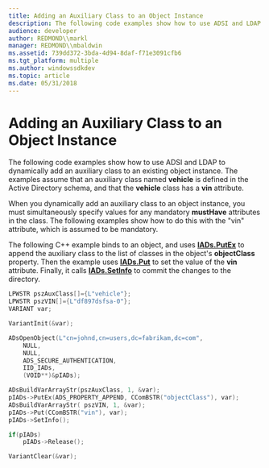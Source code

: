 ```yaml
---
title: Adding an Auxiliary Class to an Object Instance
description: The following code examples show how to use ADSI and LDAP to dynamically add an auxiliary class to an existing object instance.
audience: developer
author: REDMOND\\markl
manager: REDMOND\\mbaldwin
ms.assetid: 739dd372-3bda-4d94-8daf-f71e3091cfb6
ms.tgt_platform: multiple
ms.author: windowssdkdev
ms.topic: article
ms.date: 05/31/2018
---
```


# Adding an Auxiliary Class to an Object Instance

The following code examples show how to use ADSI and LDAP to dynamically add an auxiliary class to an existing object instance. The examples assume that an auxiliary class named **vehicle** is defined in the Active Directory schema, and that the **vehicle** class has a **vin** attribute.

When you dynamically add an auxiliary class to an object instance, you must simultaneously specify values for any mandatory **mustHave** attributes in the class. The following examples show how to do this with the "vin" attribute, which is assumed to be mandatory.

The following C++ example binds to an object, and uses [**IADs.PutEx**](https://msdn.microsoft.com/library/aa746353) to append the auxiliary class to the list of classes in the object's **objectClass** property. Then the example uses [**IADs.Put**](https://msdn.microsoft.com/library/aa746352) to set the value of the **vin** attribute. Finally, it calls [**IADs.SetInfo**](https://msdn.microsoft.com/library/aa746354) to commit the changes to the directory.


```C++
LPWSTR pszAuxClass[]={L"vehicle"};
LPWSTR pszVIN[]={L"df897dsfsa-0"};
VARIANT var;

VariantInit(&var);

ADsOpenObject(L"cn=johnd,cn=users,dc=fabrikam,dc=com", 
    NULL, 
    NULL, 
    ADS_SECURE_AUTHENTICATION, 
    IID_IADs,  
    (VOID**)&pIADs);

ADsBuildVarArrayStr(pszAuxClass, 1, &var);
pIADs->PutEx(ADS_PROPERTY_APPEND, CComBSTR("objectClass"), var);
ADsBuildVarArrayStr( pszVIN, 1, &var);
pIADs->Put(CComBSTR("vin"), var);
pIADs->SetInfo();

if(pIADs)
    pIADs->Release();

VariantClear(&var);
```



 

 




